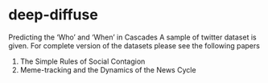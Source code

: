 # deep-diffuse
Predicting the ‘Who’ and ‘When’ in Cascades
A sample of twitter dataset is given. For complete version of the  datasets please see the following papers
1. The Simple Rules of Social Contagion
2.  Meme-tracking and the Dynamics of the News Cycle
